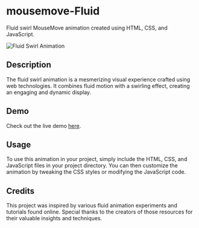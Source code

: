 # mousemove-Fluid
Fluid swirl MouseMove animation created using HTML, CSS, and JavaScript.

![Fluid Swirl Animation](https://roaring-hotteok-11f773.netlify.app/)

## Description

The fluid swirl animation is a mesmerizing visual experience crafted using web technologies. It combines fluid motion with a swirling effect, creating an engaging and dynamic display.

## Demo

Check out the live demo [here](https://roaring-hotteok-11f773.netlify.app/).

## Usage

To use this animation in your project, simply include the HTML, CSS, and JavaScript files in your project directory. You can then customize the animation by tweaking the CSS styles or modifying the JavaScript code.

## Credits

This project was inspired by various fluid animation experiments and tutorials found online. Special thanks to the creators of those resources for their valuable insights and techniques.


